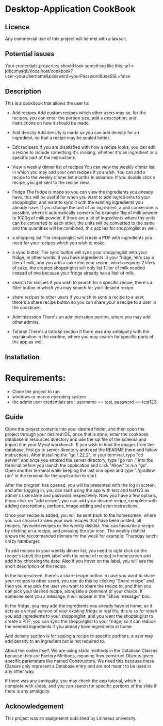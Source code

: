 # Desktop-Application CookBook

## Licence
Any commercial use of this project will be met with a lawsuit.
## Potential issues
Your credentials.properties should look something like this:
url = jdbc:mysql://localhost/cookbook?user=yourUsername&password=yourPassword&useSSL=false

## Description
This is a cookbook that allows the user to:


- Add recipes
Add custom recipes which other users may se, for the recipes, you can enter the portion size, add a description, and instructions on how it should be made.

- Add density
Add density is made so you can add density for an ingredient, so that a recipe may be scaled better.

- Edit recipeso
If you are disatisfied with how a recipe looks, you can edit a recipe to include something it's missing, whether it's an ingredient or a specific part of the instructions. 

- View a weekly dinner list of recipes
You can view the weekly dinner list, in which you may add your own recipes if you wish. You can add a recipe to the weekly dinner list months in advance. If you double click a recipe, you get sent to the recipe view.

- Fridge
The fridge is made so you can view the ingredients you already have, this will be useful for when you want to add ingredients to your shoppinglist, and want to sync it with the existing ingredients you already have. If you change the unit of an ingredient, a unit conversion is possible, where it automatically converts for example 1kg of milk powder to 1000g of milk powder. If there are a lot of ingredients where the units can be converted to each other, the units will be converted to the same and the quantities will be combined, this applies for shoppinglist as well.

- a shopping list
The shoppinglist will create a PDF with ingredients you need for your recipes which you wish to make.

- a sync button
The sync button will sync your shoppinglist with your fridge, in other words, if you have ingredients in your fridge, let's say a liter of milk, and you add a cake into your recipe, which requires 2 liters of cake, the created shoppinglist will only list 1 liter of milk needed instead of two because your fridge already has a liter of milk.

- search for recipes
If you wish to search for a specific recipe, there's a filter button in which you may search for your desired recipe.

- share recipes to other users
If you wish to send a recipe to a user, there's a share recipe button so you can share your a recipe to a user in the cookbook.

- Administration
There's an administration portion, where you may add other admins.

- Tutorial
There's a tutorial section if there was any ambiguity with the explaination in the readme, where you may search for specific parts of the app as well.

## Installation

# Requirements:

- Clone the project to run
- windows or macos operating system
- the admin user credentials are : username == test, password == test123

## Guide

Clone the project contents into your desired folder, and then open the project through your desired IDE, once that is done, enter the cookbook database in resources directory and use the sql file of the schema and import it in your Mysql workbench. If you wish to load the images from the database, first go to server directory and read the README there and follow instructions. After installing the "go 1.22.2", in your terminal, type "cd server" and once you entered the server directory, type "go run ." into the terminal before you launch the application and click "Allow" to run "go". Open another terminal while keeping the last one open and type "./gradlew run" in the terminal for the application to start.   

After the program has opened, you will be presented with the log in screen, and after logging in, you can start using the app with test and test123 as admin's username and password respectively. Now you have a few options, if you click on "add recipe", you can add your desired recipe, complete with adding descriptions, portions, image adding and even instructions. 

Once your recipe is added, you will be sent back to the homescreen, where you can choose to view your own recipes that have been posted, all recipes, favourite recipes or the weekly dishlist. You can favourite a recipe by clicking on a recipe, and pressing the star icon. The weekly dishlist shows the recommended dinners for the week for example: Thursday lunch: crazy hamburger.

To add recipes to your weekly dinner list, you need to right click on the recipe's label( the pink label with the name of recipe) in homescreen and add it by choosing the date. Also if you hover on the label, you will see the short description of the recipe.

In the homescreen, there's a share recipe button in case you want to share your recipes to other users, you can do this by clicking "Share recipe" and then you may pick the user you want to share the recipe to, and then you can pick your desired recipe, alongside a comment of your choice. If someone sent you a message, it will appear in the "Show message" box.

In the fridge, you may add the ingredients you already have at home, so it acts as a virtual version of your existing fridge in real life, this is so for when you add ingredients to your shoppinglist, and you want the shoppinglist to create a PDF, you can sync the shoppinglist to your fridge, so it can reduce the needed ingredients if you already have ingredients at home.

Add density section is for scaling a recipe to specific portions, a user may add density to an ingredient but is not required to.

About the codes itself, We are using static methods in the Database Classes because they are Factory Methods, meaning they construct Objects given specific parameters like named Constructors. We need this because these Classes only represent a Database entry and are not meant to be used in any other way.

If there was any ambiguity, you may check the app tutorial, which is complete with slides, and you can search for specific portions of the slide if there is any ambiguity.

## Acknowledgement

This project was an assignemnt published by Linnaeus university.